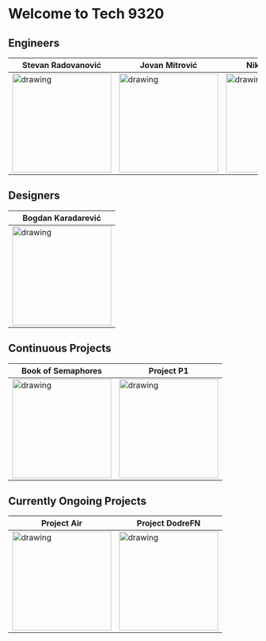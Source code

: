 # Welcome to Tech 9320

## Engineers

| Stevan Radovanović  | Jovan Mitrović  | Nikola Petrović  |
|---|---|---|
| <img src="https://avatars.githubusercontent.com/u/107929243?v=4" alt="drawing" width="200"/> | <img src="https://avatars.githubusercontent.com/u/79802504?v=4" alt="drawing" width="200"/>  | <img src="https://avatars.githubusercontent.com/u/78090394?v=4" alt="drawing" width="200"/>  |

## Designers

| Bogdan Karadarević  |
|---|
| <img src="https://avatars.githubusercontent.com/u/111356605?v=4" alt="drawing" width="200"/> |

## Continuous Projects

| Book of Semaphores | Project P1 |
|---|---|
| <img src="https://upload.wikimedia.org/wikipedia/commons/thumb/0/08/No_Logo_logo.svg/1200px-No_Logo_logo.svg.png" alt="drawing" width="200"/> | <img src="https://user-images.githubusercontent.com/107929243/185594631-8201572d-bd94-4c15-bc3e-6e7a9b4cd245.png" alt="drawing" width="200"/> |

## Currently Ongoing Projects

| Project Air | Project DodreFN |
|---|---|
| <img src="https://cdn.discordapp.com/attachments/1009186907818831942/1009901686522916944/beli-256x256.png" alt="drawing" width="200"/> | <img src="https://upload.wikimedia.org/wikipedia/commons/thumb/0/08/No_Logo_logo.svg/1200px-No_Logo_logo.svg.png" alt="drawing" width="200"/> |
